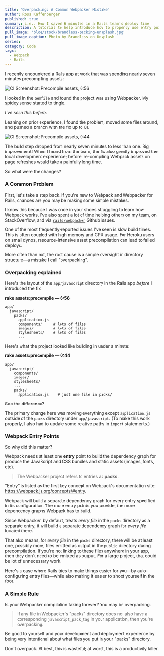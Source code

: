 ```yaml
---
title: 'Overpacking: A Common Webpacker Mistake'
author: Ross Kaffenberger
published: true
summary: i.e., How I saved 6 minutes in a Rails team's deploy time
description: A tutorial to help introduce how to properly use entry points files, called packs, with Webpacker and Rails
pull_image: 'blog/stock/brandless-packing-unsplash.jpg'
pull_image_caption: Photo by Brandless on Unsplash
series:
category: Code
tags:
  - Webpack
  - Rails
---
```


I recently encountered a Rails app at work that was spending nearly seven minutes precompiling assets:

![CI Screenshot: Precompile assets, 6:56](blog/webpack/overpack-before-fix.png)

I looked in the `Gemfile` and found the project was using Webpacker. My spidey sense started to tingle.

*I've seen this before*.

Leaning on prior experience, I found the problem, moved some files around, and pushed a branch with the fix up to CI.

![CI Screenshot: Precompile assets, 0:44](blog/webpack/overpack-after-fix.png)

The build step dropped from nearly seven minutes to less than one. Big improvement! When I heard from the team, the fix also greatly improved the local development experience; before, re-compiling Webpack assets on page refreshes would take a painfully long time.

So what were the changes?

### A Common Problem

First, let's take a step back. If you're new to Webpack and Webpacker for Rails, chances are you may be making some simple mistakes.

I know this because I was once in your shoes struggling to learn how Webpack works. I've also spent a lot of time helping others on my team, on StackOverflow, and via [`rails/webpacker`](https://github.com/rails/webpacker) Github issues.

One of the most frequently-reported issues I've seen is slow build times. This is often coupled with high memory and CPU usage. For Heroku users on small dynos, resource-intensive asset precompilation can lead to failed deploys.

More often than not, the root cause is a simple oversight in directory structure—a mistake I call "overpacking".

### Overpacking explained

Here's the layout of the `app/javascript` directory in the Rails app *before* I introduced the fix:

**rake assets:precompile — 6:56**
```shell
app/
  javascript/
    packs/
      application.js
      components/     # lots of files
      images/         # lots of files
      stylesheets/    # lots of files
      ...
```

Here's what the project looked like building in under a minute:

**rake assets:precompile — 0:44**
```shell
app/
  javascript/
    components/
    images/
    stylesheets/
    ...
    packs/
      application.js    # just one file in packs/
```

See the difference?

The primary change here was moving everything except `application.js` outside of the `packs` directory under `app/javascript`. (To make this work properly, I also had to update some relative paths in `import` statements.)

### Webpack Entry Points

So why did this matter?

Webpack needs at least one **entry** point to build the dependency graph for produce the JavaScript and CSS bundles and static assets (images, fonts, etc).

> The Webpacker project refers to entries as **packs**.

"Entry" is listed as the first key concept on Webpack's documentation site: https://webpack.js.org/concepts/#entry.

Webpack will build a separate dependency graph for every entry specified in its configuration. The more entry points you provide, the more dependency graphs Webpack has to build.

Since Webpack*er*, by default, treats *every file* in the `packs` directory as a separate entry, it will build a separate dependency graph for *every file* located there.

That also means, for *every file* in the `packs` directory, there will be at least one, possibly more, files emitted as output in the `public` directory during precompilation. If you're not linking to these files anywhere in your app, then they don't need to be emitted as output. For a large project, that could be lot of unnecessary work.

Here's a case where Rails tries to make things easier for you—by auto-configuring entry files—while also making it easier to shoot yourself in the foot.

### A Simple Rule

Is your Webpacker compilation taking forever? You may be overpacking.

> If any file in Webpacker's "packs" directory does not also have a corresponding `javascript_pack_tag` in your application, then you're overpacking.

Be good to yourself and your development and deployment experience by being very intentional about what files you put in your "packs" directory.

Don't overpack. At best, this is wasteful; at worst, this is a productivity killer.
